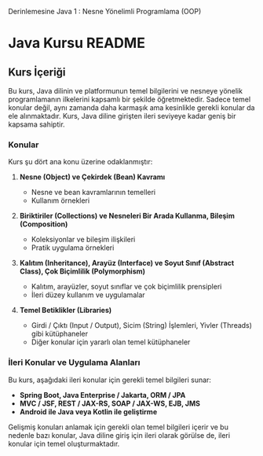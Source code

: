  Derinlemesine Java 1 : Nesne Yönelimli Programlama (OOP)




# Java Kursu README

## Kurs İçeriği

Bu kurs, Java dilinin ve platformunun temel bilgilerini ve nesneye yönelik programlamanın ilkelerini kapsamlı bir şekilde öğretmektedir. Sadece temel konular değil, aynı zamanda daha karmaşık ama kesinlikle gerekli konular da ele alınmaktadır. Kurs, Java diline girişten ileri seviyeye kadar geniş bir kapsama sahiptir.

### Konular

Kurs şu dört ana konu üzerine odaklanmıştır:

1. **Nesne (Object) ve Çekirdek (Bean) Kavramı**
   - Nesne ve bean kavramlarının temelleri
   - Kullanım örnekleri

2. **Biriktiriler (Collections) ve Nesneleri Bir Arada Kullanma, Bileşim (Composition)**
   - Koleksiyonlar ve bileşim ilişkileri
   - Pratik uygulama örnekleri

3. **Kalıtım (Inheritance), Arayüz (Interface) ve Soyut Sınıf (Abstract Class), Çok Biçimlilik (Polymorphism)**
   - Kalıtım, arayüzler, soyut sınıflar ve çok biçimlilik prensipleri
   - İleri düzey kullanım ve uygulamalar

4. **Temel Betiklikler (Libraries)**
   - Girdi / Çıktı (Input / Output), Sicim (String) İşlemleri, Yivler (Threads) gibi kütüphaneler
   - Diğer konular için yararlı olan temel kütüphaneler

### İleri Konular ve Uygulama Alanları

Bu kurs, aşağıdaki ileri konular için gerekli temel bilgileri sunar:

- **Spring Boot, Java Enterprise / Jakarta, ORM / JPA**
- **MVC / JSF, REST / JAX-RS, SOAP / JAX-WS, EJB, JMS**
- **Android ile Java veya Kotlin ile geliştirme**

Gelişmiş konuları anlamak için gerekli olan temel bilgileri içerir ve bu nedenle bazı konular, Java diline giriş için ileri olarak görülse de, ileri konular için temel oluşturmaktadır.

